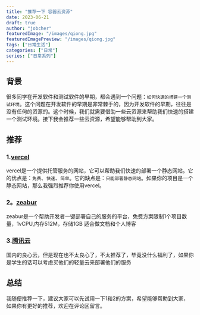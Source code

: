 ```yaml
---
title: "推荐一下 容器云资源"
date: 2023-06-21
draft: true
author: "jobcher"
featuredImage: "/images/qiong.jpg"
featuredImagePreview: "/images/qiong.jpg"
tags: ["日常生活"]
categories: ["日常"]
series: ["日常系列"]
---
```

## 背景
很多同学在开发软件和测试软件的早期，都会遇到一个问题：`如何快速的搭建一个测试环境`。这个问题在开发软件的早期是非常棘手的，因为开发软件的早期，往往是没有任何的资源的。这个时候，我们就需要借助一些云资源来帮助我们快速的搭建一个测试环境。接下我会推荐一些云资源，希望能够帮助到大家。

## 推荐
### 1.[vercel](https://vercel.com/)
vercel是一个提供托管服务的网站，它可以帮助我们快速的部署一个静态网站。它的优点是：`免费`、`快速`、`简单`。它的缺点是：`只能部署静态网站`。如果你的项目是一个静态网站，那么我强烈推荐你使用vercel。

### 2。[zeabur](https://zeabur.com/)
zeabur是一个帮助开发者一键部署自己的服务的平台，免费方案限制1个项目数量，1vCPU,内存512M，存储1GB 适合做文档和个人博客

### 3.[腾讯云](https://cloud.tencent.com/)
国内的良心云，但是现在也不太良心了，不太推荐了，毕竟没什么福利了，如果你是学生的话可以考虑买他们的轻量云来部署他们的服务

## 总结
我随便推荐一下，建议大家可以先试用一下1和2的方案，希望能够帮助到大家，如果你有更好的推荐，欢迎在评论区留言。
